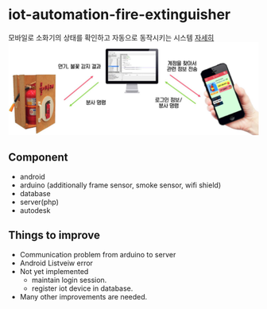 # iot-automation-fire-extinguisher
모바일로 소화기의 상태를 확인하고 자동으로 동작시키는 시스템 [자세히](./introduction)
![](./image/기능.jpg)

## Component
- android
- arduino (additionally frame sensor, smoke sensor, wifi shield)
- database
- server(php)
- autodesk

## Things to improve
- Communication problem from arduino to server
- Android Listveiw error
- Not yet implemented
  - maintain login session.
  - register iot device in database.
- Many other improvements are needed.
